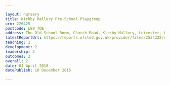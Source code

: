 ```yaml
---

layout: nursery
title: Kirkby Mallory Pre-School Playgroup
urn: 226425
postcode: LE9 7QE
address: The Old School Room, Church Road, Kirkby Mallory, Leicester, Leicestershire, LE9 7QE
latestReportUrl: https://reports.ofsted.gov.uk/provider/files/2534222/urn/226425.pdf
teaching: 2
development: 2
leadership: 2
outcomes: 2
overall: 2
date: 01 April 2018 
datePublish: 10 December 2015

---
```


